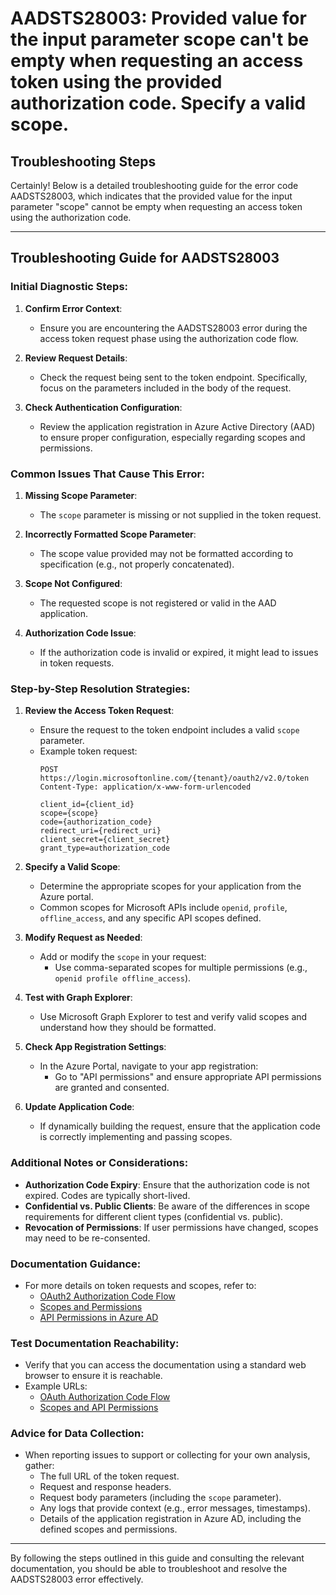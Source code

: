 # AADSTS28003: Provided value for the input parameter scope can't be empty when requesting an access token using the provided authorization code. Specify a valid scope.


## Troubleshooting Steps
Certainly! Below is a detailed troubleshooting guide for the error code AADSTS28003, which indicates that the provided value for the input parameter "scope" cannot be empty when requesting an access token using the authorization code.

---

## Troubleshooting Guide for AADSTS28003

### Initial Diagnostic Steps:
1. **Confirm Error Context**:
   - Ensure you are encountering the AADSTS28003 error during the access token request phase using the authorization code flow.

2. **Review Request Details**:
   - Check the request being sent to the token endpoint. Specifically, focus on the parameters included in the body of the request.

3. **Check Authentication Configuration**:
   - Review the application registration in Azure Active Directory (AAD) to ensure proper configuration, especially regarding scopes and permissions.

### Common Issues That Cause This Error:
1. **Missing Scope Parameter**:
   - The `scope` parameter is missing or not supplied in the token request.

2. **Incorrectly Formatted Scope Parameter**:
   - The scope value provided may not be formatted according to specification (e.g., not properly concatenated).

3. **Scope Not Configured**:
   - The requested scope is not registered or valid in the AAD application.

4. **Authorization Code Issue**:
   - If the authorization code is invalid or expired, it might lead to issues in token requests.

### Step-by-Step Resolution Strategies:
1. **Review the Access Token Request**:
   - Ensure the request to the token endpoint includes a valid `scope` parameter.
   - Example token request:
     ```plaintext
     POST https://login.microsoftonline.com/{tenant}/oauth2/v2.0/token
     Content-Type: application/x-www-form-urlencoded

     client_id={client_id}
     scope={scope}
     code={authorization_code}
     redirect_uri={redirect_uri}
     client_secret={client_secret}
     grant_type=authorization_code
     ```

2. **Specify a Valid Scope**:
   - Determine the appropriate scopes for your application from the Azure portal.
   - Common scopes for Microsoft APIs include `openid`, `profile`, `offline_access`, and any specific API scopes defined.

3. **Modify Request as Needed**:
   - Add or modify the `scope` in your request:
     - Use comma-separated scopes for multiple permissions (e.g., `openid profile offline_access`).

4. **Test with Graph Explorer**:
   - Use Microsoft Graph Explorer to test and verify valid scopes and understand how they should be formatted.

5. **Check App Registration Settings**:
   - In the Azure Portal, navigate to your app registration:
     - Go to "API permissions" and ensure appropriate API permissions are granted and consented.

6. **Update Application Code**:
   - If dynamically building the request, ensure that the application code is correctly implementing and passing scopes.

### Additional Notes or Considerations:
- **Authorization Code Expiry**: Ensure that the authorization code is not expired. Codes are typically short-lived.
- **Confidential vs. Public Clients**: Be aware of the differences in scope requirements for different client types (confidential vs. public).
- **Revocation of Permissions**: If user permissions have changed, scopes may need to be re-consented.

### Documentation Guidance:
- For more details on token requests and scopes, refer to:
  - [OAuth2 Authorization Code Flow](https://docs.microsoft.com/en-us/azure/active-directory/develop/v2-oauth2-auth-code-flow)
  - [Scopes and Permissions](https://docs.microsoft.com/en-us/azure/active-directory/develop/scopes)
  - [API Permissions in Azure AD](https://docs.microsoft.com/en-us/azure/active-directory/develop/permissions-reference)

### Test Documentation Reachability:
- Verify that you can access the documentation using a standard web browser to ensure it is reachable.
- Example URLs:
  - [OAuth Authorization Code Flow](https://docs.microsoft.com/en-us/azure/active-directory/develop/v2-oauth2-auth-code-flow)
  - [Scopes and API Permissions](https://docs.microsoft.com/en-us/azure/active-directory/develop/scopes)

### Advice for Data Collection:
- When reporting issues to support or collecting for your own analysis, gather:
  - The full URL of the token request.
  - Request and response headers.
  - Request body parameters (including the `scope` parameter).
  - Any logs that provide context (e.g., error messages, timestamps).
  - Details of the application registration in Azure AD, including the defined scopes and permissions.

---

By following the steps outlined in this guide and consulting the relevant documentation, you should be able to troubleshoot and resolve the AADSTS28003 error effectively.